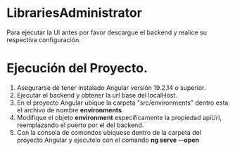 # LibrariesAdministrator
Para ejecutar la UI antes por favor descargue el backend y realice su respectiva configuración.

# Ejecución del Proyecto.
1. Asegurarse de tener instalado Angular versión 19.2.14 o superior.
2. Ejecutar el backend y obtener la url base del localHost.
3. En el proyecto Angular ubique la carpeta "src/environments" dentro esta el archivo de nombre **environments**.
4. Modifique el objeto **environment** especificamente la propiedad apiUrl, reemplazando el puerto por el del backend.
5. Con la consola de comondos ubiquese dentro de la carpeta del proyecto Angular y ejecutelo con el comando **ng serve --open**
